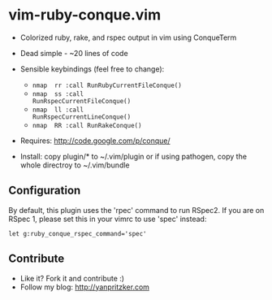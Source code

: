 vim-ruby-conque.vim
============

 * Colorized ruby, rake, and rspec output in vim using ConqueTerm
 * Dead simple -  ~20 lines of code
 * Sensible keybindings (feel free to change):
    * <code>nmap <silent> <Leader>rr :call RunRubyCurrentFileConque()<CR> </code>
    * <code>nmap <silent> <Leader>ss :call RunRspecCurrentFileConque()<CR></code>
    * <code>nmap <silent> <Leader>ll :call RunRspecCurrentLineConque()<CR></code>
    * <code>nmap <silent> <Leader>RR :call RunRakeConque()<CR></code>

 * Requires: http://code.google.com/p/conque/

 * Install: copy plugin/* to ~/.vim/plugin or if using pathogen, 
   copy the whole directroy to ~/.vim/bundle

Configuration
--------------

 By default, this plugin uses the 'rpec' command to run RSpec2. If you are on RSpec 1, 
 please set this in your vimrc to use 'spec' instead:

    let g:ruby_conque_rspec_command='spec'

Contribute
--------------
 * Like it? Fork it and contribute :)
 * Follow my blog: http://yanpritzker.com
